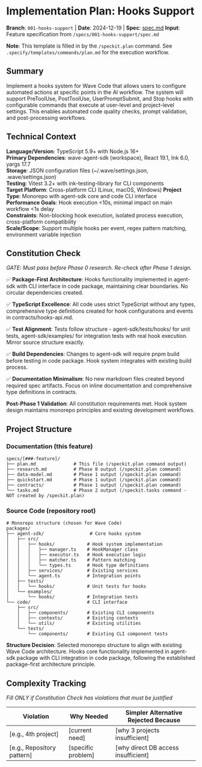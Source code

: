 # Implementation Plan: Hooks Support

**Branch**: `001-hooks-support` | **Date**: 2024-12-19 | **Spec**: [spec.md](./spec.md)
**Input**: Feature specification from `/specs/001-hooks-support/spec.md`

**Note**: This template is filled in by the `/speckit.plan` command. See `.specify/templates/commands/plan.md` for the execution workflow.

## Summary

Implement a hooks system for Wave Code that allows users to configure automated actions at specific points in the AI workflow. The system will support PreToolUse, PostToolUse, UserPromptSubmit, and Stop hooks with configurable commands that execute at user-level and project-level settings. This enables automated code quality checks, prompt validation, and post-processing workflows.

## Technical Context

<!--
  ACTION REQUIRED: Replace the content in this section with the technical details
  for the project. The structure here is presented in advisory capacity to guide
  the iteration process.
-->

**Language/Version**: TypeScript 5.9+ with Node.js 16+  
**Primary Dependencies**: wave-agent-sdk (workspace), React 19.1, Ink 6.0, yargs 17.7  
**Storage**: JSON configuration files (~/.wave/settings.json, .wave/settings.json)  
**Testing**: Vitest 3.2+ with ink-testing-library for CLI components  
**Target Platform**: Cross-platform CLI (Linux, macOS, Windows)
**Project Type**: Monorepo with agent-sdk core and code CLI interface  
**Performance Goals**: Hook execution <10s, minimal impact on main workflow <1s delay  
**Constraints**: Non-blocking hook execution, isolated process execution, cross-platform compatibility  
**Scale/Scope**: Support multiple hooks per event, regex pattern matching, environment variable injection

## Constitution Check

*GATE: Must pass before Phase 0 research. Re-check after Phase 1 design.*

✅ **Package-First Architecture**: Hooks functionality implemented in agent-sdk with CLI interface in code package, maintaining clear boundaries. No circular dependencies created.

✅ **TypeScript Excellence**: All code uses strict TypeScript without any types, comprehensive type definitions created for hook configurations and events in contracts/hooks-api.md.

✅ **Test Alignment**: Tests follow structure - agent-sdk/tests/hooks/ for unit tests, agent-sdk/examples/ for integration tests with real hook execution. Mirror source structure exactly.

✅ **Build Dependencies**: Changes to agent-sdk will require pnpm build before testing in code package. Hook system integrates with existing build process.

✅ **Documentation Minimalism**: No new markdown files created beyond required spec artifacts. Focus on inline documentation and comprehensive type definitions in contracts.

**Post-Phase 1 Validation**: All constitution requirements met. Hook system design maintains monorepo principles and existing development workflows.

## Project Structure

### Documentation (this feature)

```
specs/[###-feature]/
├── plan.md              # This file (/speckit.plan command output)
├── research.md          # Phase 0 output (/speckit.plan command)
├── data-model.md        # Phase 1 output (/speckit.plan command)
├── quickstart.md        # Phase 1 output (/speckit.plan command)
├── contracts/           # Phase 1 output (/speckit.plan command)
└── tasks.md             # Phase 2 output (/speckit.tasks command - NOT created by /speckit.plan)
```

### Source Code (repository root)
<!--
  ACTION REQUIRED: Replace the placeholder tree below with the concrete layout
  for this feature. Delete unused options and expand the chosen structure with
  real paths (e.g., apps/admin, packages/something). The delivered plan must
  not include Option labels.
-->

```
# Monorepo structure (chosen for Wave Code)
packages/
├── agent-sdk/                 # Core hooks system
│   ├── src/
│   │   ├── hooks/            # Hook system implementation
│   │   │   ├── manager.ts    # HookManager class
│   │   │   ├── executor.ts   # Hook execution logic
│   │   │   ├── matcher.ts    # Pattern matching
│   │   │   └── types.ts      # Hook type definitions
│   │   ├── services/         # Existing services
│   │   └── agent.ts          # Integration points
│   ├── tests/
│   │   └── hooks/            # Unit tests for hooks
│   └── examples/
│       └── hooks/            # Integration tests
└── code/                     # CLI interface
    ├── src/
    │   ├── components/       # Existing CLI components  
    │   ├── contexts/         # Existing contexts
    │   └── utils/            # Existing utilities
    └── tests/
        └── components/       # Existing CLI component tests
```

**Structure Decision**: Selected monorepo structure to align with existing Wave Code architecture. Hooks core functionality implemented in agent-sdk package with CLI integration in code package, following the established package-first architecture principle.

## Complexity Tracking

*Fill ONLY if Constitution Check has violations that must be justified*

| Violation | Why Needed | Simpler Alternative Rejected Because |
|-----------|------------|-------------------------------------|
| [e.g., 4th project] | [current need] | [why 3 projects insufficient] |
| [e.g., Repository pattern] | [specific problem] | [why direct DB access insufficient] |

